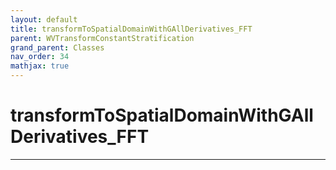 ```yaml
---
layout: default
title: transformToSpatialDomainWithGAllDerivatives_FFT
parent: WVTransformConstantStratification
grand_parent: Classes
nav_order: 34
mathjax: true
---
```


#  transformToSpatialDomainWithGAllDerivatives_FFT




---

